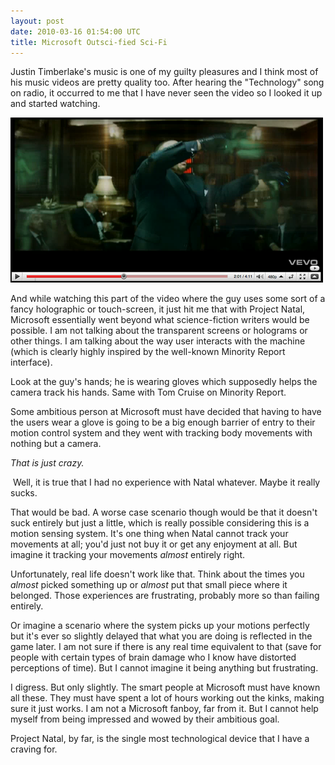 ```yaml
---
layout: post
date: 2010-03-16 01:54:00 UTC
title: Microsoft Outsci-fied Sci-Fi
---
```


Justin Timberlake's music is one of my guilty pleasures and I think most of his music videos are pretty quality too. After hearing the "Technology" song on radio, it occurred to me that I have never seen the video so I looked it up and started watching.

![Gloves](/static/images/youtube-video.png)

And while watching this part of the video where the guy uses some sort of a fancy holographic or touch-screen, it just hit me that with Project Natal, Microsoft essentially went beyond what science-fiction writers would be possible. I am not talking about the transparent screens or holograms or other things. I am talking about the way user interacts with the machine (which is clearly highly inspired by the well-known Minority Report interface).

Look at the guy's hands; he is wearing gloves which supposedly helps the camera track his hands. Same with Tom Cruise on Minority Report.

Some ambitious person at Microsoft must have decided that having to have the users wear a glove is going to be a big enough barrier of entry to their motion control system and they went with tracking body movements with nothing but a camera.

_That is just crazy._

 Well, it is true that I had no experience with Natal whatever. Maybe it really sucks.

That would be bad. A worse case scenario though would be that it doesn't suck entirely but just a little, which is really possible considering this is a motion sensing system. It's one thing when Natal cannot track your movements at all; you'd just not buy it or get any enjoyment at all. But imagine it tracking your movements _almost_ entirely right.

Unfortunately, real life doesn't work like that. Think about the times you _almost_ picked something up or _almost_ put that small piece where it belonged. Those experiences are frustrating, probably more so than failing entirely.

Or imagine a scenario where the system picks up your motions perfectly but it's ever so slightly delayed that what you are doing is reflected in the game later. I am not sure if there is any real time equivalent to that (save for people with certain types of brain damage who I know have distorted perceptions of time). But I cannot imagine it being anything but frustrating.

I digress. But only slightly. The smart people at Microsoft must have known all these. They must have spent a lot of hours working out the kinks, making sure it just works. I am not a Microsoft fanboy, far from it. But I cannot help myself from being impressed and wowed by their ambitious goal.

Project Natal, by far, is the single most technological device that I have a craving for.